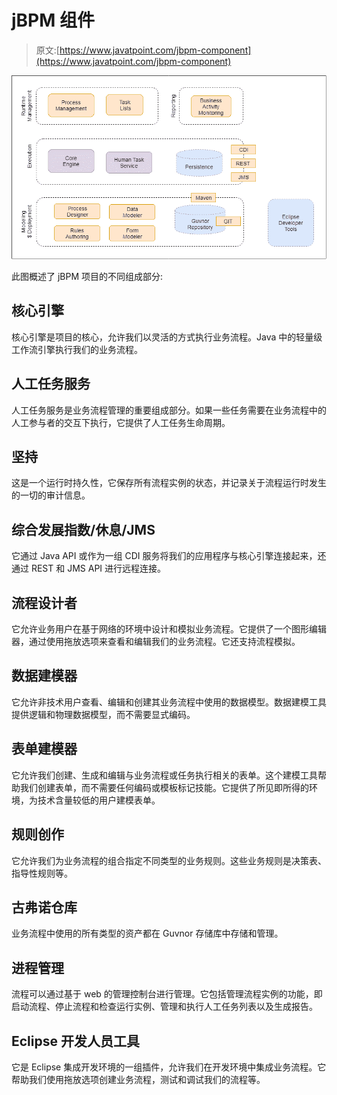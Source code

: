 # jBPM 组件

> 原文:[https://www.javatpoint.com/jbpm-component](https://www.javatpoint.com/jbpm-component)

![jBPM Component](img/8e662ebc41ce45df33f4a40be1f57ae8.png)

此图概述了 jBPM 项目的不同组成部分:

## 核心引擎

核心引擎是项目的核心，允许我们以灵活的方式执行业务流程。Java 中的轻量级工作流引擎执行我们的业务流程。

## 人工任务服务

人工任务服务是业务流程管理的重要组成部分。如果一些任务需要在业务流程中的人工参与者的交互下执行，它提供了人工任务生命周期。

## 坚持

这是一个运行时持久性，它保存所有流程实例的状态，并记录关于流程运行时发生的一切的审计信息。

## 综合发展指数/休息/JMS

它通过 Java API 或作为一组 CDI 服务将我们的应用程序与核心引擎连接起来，还通过 REST 和 JMS API 进行远程连接。

## 流程设计者

它允许业务用户在基于网络的环境中设计和模拟业务流程。它提供了一个图形编辑器，通过使用拖放选项来查看和编辑我们的业务流程。它还支持流程模拟。

## 数据建模器

它允许非技术用户查看、编辑和创建其业务流程中使用的数据模型。数据建模工具提供逻辑和物理数据模型，而不需要显式编码。

## 表单建模器

它允许我们创建、生成和编辑与业务流程或任务执行相关的表单。这个建模工具帮助我们创建表单，而不需要任何编码或模板标记技能。它提供了所见即所得的环境，为技术含量较低的用户建模表单。

## 规则创作

它允许我们为业务流程的组合指定不同类型的业务规则。这些业务规则是决策表、指导性规则等。

## 古弗诺仓库

业务流程中使用的所有类型的资产都在 Guvnor 存储库中存储和管理。

## 进程管理

流程可以通过基于 web 的管理控制台进行管理。它包括管理流程实例的功能，即启动流程、停止流程和检查运行实例、管理和执行人工任务列表以及生成报告。

## Eclipse 开发人员工具

它是 Eclipse 集成开发环境的一组插件，允许我们在开发环境中集成业务流程。它帮助我们使用拖放选项创建业务流程，测试和调试我们的流程等。